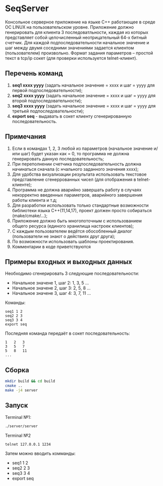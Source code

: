 # SeqServer
 
Консольное серверное приложение на языке С++ работающее в среде ОС LINUX на пользовательском уровне. Приложение должно генерировать для клиента 3 последоватльности, каждая из которых представляет собой целочисленный неотрицательный 64-х битный счетчик. Для каждой подпоследовательности начальное значение и шаг между двумя соседними значениями задается клиентом (пользователем) произвольно.
Формат задания параметров – простой текст в tcp/ip сокет (для проверки используется telnet-клиент).

## Перечень команд
 
1. **seq1 xxxx yyyy**  (задать начальное значение = xxxx и шаг = yyyy для первой подпоследовательности);
1. **seq2 xxxx yyyy**  (задать начальное значение = xxxx и шаг = yyyy для второй подпоследовательности);
1. **seq3 xxxx yyyy**  (задать начальное значение = xxxx и шаг = yyyy для третьей подпоследовательности);
1. **export seq** - выдавать в сокет клиенту сгенерированную последовательность.

## Примечания
 
1. Если в командах 1, 2, 3 любой из параметров (начальное значение и/или шаг) будет указан как = 0, то программа не должна генерировать данную последовательность;
1. При переполнении счетчика подпоследовательность должна начинаться сначала (с нчального заданного значения xxxx);
1. Для удобства визуализации результата использовать текстовое представление сгенеррованных чисел (для отображения в telnet-клиенте);
1. Программа не должна аварийно завершать работу в случаях некорректно введенных параметров, аварийного завершения работы клиента и т.д;
1. Для разработки использовать только стандартные возможности библиотеки языка C++(11,14,17), проект должен просто собираться (make/cmake/...);
1. Приложение должно быть многопоточным с использованием общего ресурса (единого хранилища настроек клиентов);
1. С каждым пользователем ведётся обособленный диалог (пользователи не знают о действиях друг друга);
1. По возможности использовать шаблоны проектирования.
1. Комментарии в коде приветствуются

## Примеры входных и выходных данных
Необходимо сгенерировать 3 следующие последовательности:
* Начальное значене 1, шаг 2: 1, 3, 5 …
* Начальное значене 2, шаг 3: 2, 5, 8 …
* Начальное значене 3, шаг 4: 3, 7, 11 …

Команды:

	seq1 1 2
	seq2 2 3
	seq3 3 4
	export seq

Последняя команда передаёт в сокет последовательность:

	1	2	3
	3	5	7
	5	8	11
	...

## Сборка

  ```bash
 mkdir build && cd build
 cmake ..
 make -j4 server
  ```

## Запуск

Terminal №1: 
```bash
./server/server
```

Terminal №2
```bash 
telnet 127.0.0.1 1234
```
Затем можно вводить комманды:
* seq1 1 2
* seq2 2 3
* seq3 3 4
* export seq